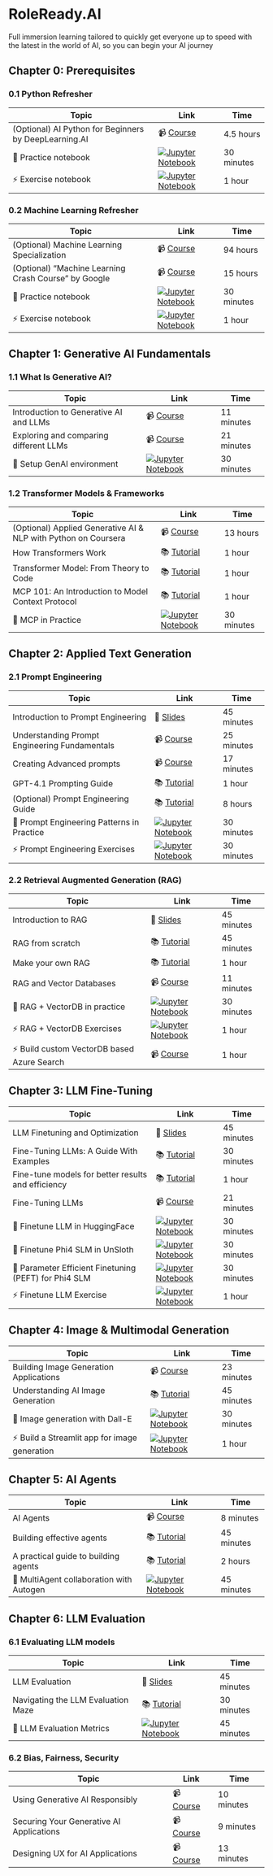 # RoleReady.AI
Full immersion learning tailored to quickly get everyone up to speed with the latest in the world of AI, so you can begin your AI journey 

## Chapter 0: Prerequisites

### 0.1 Python Refresher

| Topic                                        | Link                                                                                                                         | Time      |
|----------------------------------------------|------------------------------------------------------------------------------------------------------------------------------|-----------|
| (Optional) AI Python for Beginners by DeepLearning.AI | 📹 [ Course ]( https://www.deeplearning.ai/short-courses/ai-python-for-beginners/?utm_source=chatgpt.com )                      | 4.5 hours |
| 🔎 Practice notebook                            | [![ Jupyter Notebook ]( https://img.shields.io/badge/jupyter-%23FA0F00.svg?style=for-the-badge&logo=jupyter&logoColor=white )](notebooks/0_python_refresher.ipynb) | 30 minutes | 
| ⚡ Exercise notebook                            | [![ Jupyter Notebook ]( https://img.shields.io/badge/jupyter-%23FA0F00.svg?style=for-the-badge&logo=jupyter&logoColor=white )](exercises/0_python_exercises.ipynb) | 1 hour    | 

### 0.2 Machine Learning Refresher

| Topic                                        | Link                                                                                                                         | Time      |
|----------------------------------------------|------------------------------------------------------------------------------------------------------------------------------|-----------|
| (Optional) Machine Learning Specialization | 📹 [Course](https://www.coursera.org/specializations/machine-learning-introduction/)                      | 94 hours |   |   |
| (Optional)  “Machine Learning Crash Course” by Google | 📹 [Course](https://developers.google.com/machine-learning/crash-course)                      | 15 hours |   |   |
| 🔎 Practice notebook                            | [![ Jupyter Notebook ]( https://img.shields.io/badge/jupyter-%23FA0F00.svg?style=for-the-badge&logo=jupyter&logoColor=white )](notebooks/0_basic_ml_refresher.ipynb) | 30 minutes | 
|  ⚡  Exercise notebook                            | [![ Jupyter Notebook ]( https://img.shields.io/badge/jupyter-%23FA0F00.svg?style=for-the-badge&logo=jupyter&logoColor=white )](exercises/0_ml_refresher_with_exercises.ipynb) | 1 hour    |  


## Chapter 1: Generative AI Fundamentals

### 1.1 What Is Generative AI?

| Topic                                        | Link                                                                                                                         | Time      |  
|----------------------------------------------|------------------------------------------------------------------------------------------------------------------------------|-----------|
| Introduction to Generative AI and LLMs| 📹 [ Course ]( https://www.deeplearning.ai/short-courses/ai-python-for-beginners/?utm_source=chatgpt.com )                      | 11 minutes |  
| Exploring and comparing different LLMs| 📹 [ Course ]( https://www.deeplearning.ai/short-courses/ai-python-for-beginners/?utm_source=chatgpt.com )                      | 21 minutes |   
| 🔎  Setup GenAI environment                           | [![ Jupyter Notebook ]( https://img.shields.io/badge/jupyter-%23FA0F00.svg?style=for-the-badge&logo=jupyter&logoColor=white )](notebooks/1_ai_environment_setup.ipynb) | 30 minutes |   


### 1.2 Transformer Models & Frameworks

| Topic                                        | Link                                                                                                                         | Time      | 
|----------------------------------------------|------------------------------------------------------------------------------------------------------------------------------|-----------|
| (Optional) Applied Generative AI & NLP with Python on Coursera | 📹 [ Course ]( https://www.coursera.org/learn/packt-applied-generative-ai-and-natural-language-processing-with-python-unemz )                      | 13 hours |  
| How Transformers Work | 📚 [ Tutorial ]( https://www.datacamp.com/tutorial/how-transformers-work )                      | 1 hour |   |   |
| Transformer Model: From Theory to Code | 📚 [ Tutorial ]( https://www.datacamp.com/tutorial/building-a-transformer-with-py-torch )                      | 1 hour |   |   |
| MCP 101: An Introduction to Model Context Protocol | 📚 [ Tutorial ]( https://www.digitalocean.com/community/tutorials/model-context-protocol)                      | 1 hour |   |   |
| 🔎  MCP in Practice                        | [![ Jupyter Notebook ]( https://img.shields.io/badge/jupyter-%23FA0F00.svg?style=for-the-badge&logo=jupyter&logoColor=white )](notebooks/1_mcp_model_context_protocol.ipynb) | 30 minutes |   



## Chapter 2: Applied Text Generation

### 2.1 Prompt Engineering

| Topic                                        | Link                                                                                                                         | Time      |  
|----------------------------------------------|------------------------------------------------------------------------------------------------------------------------------|-----------|
| Introduction to Prompt Engineering| 📜 [ Slides ]( slides/2_prompt_engineering_slides.pdf )                      | 45 minutes| 
| Understanding Prompt Engineering Fundamentals| 📹 [ Course ]( https://learn.microsoft.com/en-ca/shows/generative-ai-for-beginners/understanding-prompt-engineering-fundamentals-generative-ai-for-beginners?WT.mc_id=academic-105485-koreyst )                      | 25 minutes| 
| Creating Advanced prompts | 📹 [ Course ]( https://microsoft.github.io/generative-ai-for-beginners/#/05-advanced-prompts/README?wt.mc_id=academic-105485-koreyst )                      | 17 minutes| 
| GPT-4.1 Prompting Guide | 📚 [Tutorial](https://cookbook.openai.com/examples/gpt4-1_prompting_guide)                      | 1 hour | 
| (Optional) Prompt Engineering Guide | 📚 [Tutorial](https://github.com/dair-ai/Prompt-Engineering-Guide)                      | 8 hours | 
| 🔎  Prompt Engineering Patterns in Practice                       | [![ Jupyter Notebook ]( https://img.shields.io/badge/jupyter-%23FA0F00.svg?style=for-the-badge&logo=jupyter&logoColor=white )](notebooks/2_prompt_engineering_text.ipynb) | 30 minutes |  
|  ⚡  Prompt Engineering Exercises                 | [![ Jupyter Notebook ]( https://img.shields.io/badge/jupyter-%23FA0F00.svg?style=for-the-badge&logo=jupyter&logoColor=white )](exercises/2_prompting_exercises.ipynb) | 30 minutes |  


### 2.2 Retrieval Augmented Generation (RAG)
| Topic                                        | Link                                                                                                                         | Time      |  
|----------------------------------------------|------------------------------------------------------------------------------------------------------------------------------|-----------|
| Introduction to RAG | 📜 [ Slides ]( slides/2_RAG_slides.pdf )                      | 45 minutes|   
| RAG from scratch | 📚 [ Tutorial ]( shttps://learnbybuilding.ai/tutorial/rag-from-scratch/ )                      | 45 minutes|
| Make your own RAG | 📚 [ Tutorial ]( https://huggingface.co/blog/ngxson/make-your-own-rag )                      | 1 hour | 
| RAG and Vector Databases| 📹 [ Course ]( https://learn.microsoft.com/en-ca/shows/generative-ai-for-beginners/retrieval-augmented-generation-rag-and-vector-databases-generative-ai-for-beginners?WT.mc_id=academic-105485-koreyst )                      | 11 minutes| 
| 🔎  RAG + VectorDB in practice                      | [![ Jupyter Notebook ]( https://img.shields.io/badge/jupyter-%23FA0F00.svg?style=for-the-badge&logo=jupyter&logoColor=white )](notebooks/2_prompt_engineering_text.ipynb) | 30 minutes |
|  ⚡  RAG + VectorDB Exercises                 | [![ Jupyter Notebook ]( https://img.shields.io/badge/jupyter-%23FA0F00.svg?style=for-the-badge&logo=jupyter&logoColor=white )](exercises/2_prompting_exercises.ipynb) | 1 hour |   
|  ⚡  Build custom VectorDB based Azure Search               | 📹 [ Course ]( https://microsoft.github.io/generative-ai-for-beginners/#/08-building-search-applications/README) | 1 hour | 


## Chapter 3: LLM Fine-Tuning

| Topic                                        | Link                                                                                                                         | Time      |  
|----------------------------------------------|------------------------------------------------------------------------------------------------------------------------------|-----------|
| LLM Finetuning and Optimization | 📜 [ Slides ]( slides/3_LLM_Post_Training.pdf )                      | 45 minutes|   
| Fine-Tuning LLMs: A Guide With Examples | 📚 [ Tutorial ]( https://www.datacamp.com/tutorial/fine-tuning-large-language-models)                      | 30 minutes|
| Fine-tune models for better results and efficiency | 📚 [ Tutorial ](https://platform.openai.com/docs/guides/fine-tuning )                      | 1 hour | 
| Fine-Tuning LLMs | 📹 [ Course ]( https://learn.microsoft.com/en-ca/shows/generative-ai-for-beginners/finetuning-llms-generative-ai-for-beginners?WT.mc_id=academic-105485-koreyst )                      | 21 minutes| 
| 🔎  Finetune LLM in HuggingFace                     | [![ Jupyter Notebook ]( https://img.shields.io/badge/jupyter-%23FA0F00.svg?style=for-the-badge&logo=jupyter&logoColor=white )](notebooks/3_finetune_llm_hf.ipynb ) | 30 minutes |
| 🔎  Finetune Phi4 SLM in UnSloth                     | [![ Jupyter Notebook ]( https://img.shields.io/badge/jupyter-%23FA0F00.svg?style=for-the-badge&logo=jupyter&logoColor=white )](notebooks/3_finetune_phi4_unsloth.ipynb ) | 30 minutes |
| 🔎  Parameter Efficient Finetuning (PEFT) for Phi4 SLM                   | [![ Jupyter Notebook ]( https://img.shields.io/badge/jupyter-%23FA0F00.svg?style=for-the-badge&logo=jupyter&logoColor=white )](notebooks/3_finetune_phi4_peft.ipynb ) | 30 minutes |
|  ⚡  Finetune LLM Exercise                | [![ Jupyter Notebook ]( https://img.shields.io/badge/jupyter-%23FA0F00.svg?style=for-the-badge&logo=jupyter&logoColor=white )](exercises/3_llm_finetune_exercise.ipynb ) | 1 hour |   


## Chapter 4: Image & Multimodal Generation

| Topic                                        | Link                                                                                                                         | Time      |  
|----------------------------------------------|------------------------------------------------------------------------------------------------------------------------------|-----------|
| Building Image Generation Applications | 📹 [ Course ]( https://learn.microsoft.com/en-ca/shows/generative-ai-for-beginners/building-image-generation-applications-generative-ai-for-beginners?WT.mc_id=academic-105485-koreyst )                      | 23 minutes| 
| Understanding AI Image Generation | 📚 [ Tutorial ](https://www.digitalocean.com/community/tutorials/understanding-ai-image-generation-models-tools-and-techniques )                      | 45 minutes | 
| 🔎  Image generation with Dall-E                   | [![ Jupyter Notebook ]( https://img.shields.io/badge/jupyter-%23FA0F00.svg?style=for-the-badge&logo=jupyter&logoColor=white )](notebooks/4_image_generation_dalle.ipynb ) | 30 minutes |
|  ⚡  Build a Streamlit app for image generation               | [![ Jupyter Notebook ]( https://img.shields.io/badge/jupyter-%23FA0F00.svg?style=for-the-badge&logo=jupyter&logoColor=white )](exercises/4_image_geneation_exercise.py) | 1 hour |   

## Chapter 5: AI Agents

| Topic                                        | Link                                                                                                                         | Time      |  
|----------------------------------------------|------------------------------------------------------------------------------------------------------------------------------|-----------|
| AI Agents | 📹 [ Course ]( https://learn.microsoft.com/en-ca/shows/generative-ai-for-beginners/ai-agents-generative-ai-for-beginners?WT.mc_id=academic-105485-koreyst )                      | 8 minutes| 
| Building effective agents | 📚 [ Tutorial ](https://www.anthropic.com/engineering/building-effective-agents )                      | 45 minutes | 
| A practical guide to building agents | 📚 [ Tutorial ](https://cdn.openai.com/business-guides-and-resources/a-practical-guide-to-building-agents.pdf)                      | 2 hours | 
| 🔎  MultiAgent collaboration with Autogen                  | [![ Jupyter Notebook ]( https://img.shields.io/badge/jupyter-%23FA0F00.svg?style=for-the-badge&logo=jupyter&logoColor=white )](notebooks/5_autogen_agents.ipynb ) | 45 minutes |


## Chapter 6: LLM Evaluation

### 6.1 Evaluating LLM models

| Topic                                        | Link                                                                                                                         | Time      |  
|----------------------------------------------|------------------------------------------------------------------------------------------------------------------------------|-----------|
| LLM Evaluation | 📜 [ Slides ]( slides/6_LLM_Evaluation.pdf )                      | 45 minutes|   
| Navigating the LLM Evaluation Maze | 📚 [ Tutorial ]( https://www.kaurai.com/post/llm-evaluation)                      | 30 minutes|
| 🔎  LLM Evaluation Metrics                 | [![ Jupyter Notebook ]( https://img.shields.io/badge/jupyter-%23FA0F00.svg?style=for-the-badge&logo=jupyter&logoColor=white )](notebooks/6_llm_evaluation.ipynb ) | 45 minutes |

### 6.2 Bias, Fairness, Security

| Topic                                        | Link                                                                                                                         | Time      |  
|----------------------------------------------|------------------------------------------------------------------------------------------------------------------------------|-----------|
| Using Generative AI Responsibly  | 📹 [ Course ]( https://learn.microsoft.com/en-ca/shows/generative-ai-for-beginners/using-generative-ai-responsibly-generative-ai-for-beginners?WT.mc_id=academic-105485-koreyst )                      | 10 minutes| 
| Securing Your Generative AI Applications | 📹 [ Course ]( https://learn.microsoft.com/en-ca/shows/generative-ai-for-beginners/securing-your-generative-ai-applications-generative-ai-for-beginners?WT.mc_id=academic-105485-koreyst )                      | 9 minutes| 
| Designing UX for AI Applications| 📹 [ Course ]( https://learn.microsoft.com/en-ca/shows/generative-ai-for-beginners/designing-ux-for-ai-applications-generative-ai-for-beginners?WT.mc_id=academic-105485-koreyst )                      | 13 minutes| 


